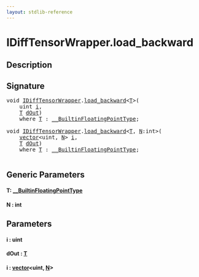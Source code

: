 ```yaml
---
layout: stdlib-reference
---
```


# IDiffTensorWrapper\.load\_backward

## Description





## Signature 

<pre>
<span class="code_keyword">void</span> <a href="index.md" class="code_type">IDiffTensorWrapper</a>.<a href="load_backward.md">load_backward</a>&lt;<a href="load_backward.md#typeparam-T" class="code_type">T</a>&gt;(
    <span class="code_keyword">uint</span> <a href="load_backward.md#decl-i" class="code_param">i</a>,
    <a href="load_backward.md#typeparam-T" class="code_type">T</a> <a href="load_backward.md#decl-dOut" class="code_param">dOut</a>)
    <span class='code_keyword'>where</span> <a href="load_backward.md#typeparam-T" class="code_type">T</a> : <a href="../0_builtinfloatingpointtype-029hm/index.md" class="code_type">__BuiltinFloatingPointType</a>;

<span class="code_keyword">void</span> <a href="index.md" class="code_type">IDiffTensorWrapper</a>.<a href="load_backward.md">load_backward</a>&lt;<a href="load_backward.md#typeparam-T" class="code_type">T</a>, <a href="load_backward.md#decl-N" class="code_var">N</a>:<span class="code_keyword">int</span>&gt;(
    <a href="../../types/vector/index.md" class="code_type">vector</a>&lt;<span class="code_keyword">uint</span>, <a href="load_backward.md#decl-N" class="code_var">N</a>&gt; <a href="load_backward.md#decl-i" class="code_param">i</a>,
    <a href="load_backward.md#typeparam-T" class="code_type">T</a> <a href="load_backward.md#decl-dOut" class="code_param">dOut</a>)
    <span class='code_keyword'>where</span> <a href="load_backward.md#typeparam-T" class="code_type">T</a> : <a href="../0_builtinfloatingpointtype-029hm/index.md" class="code_type">__BuiltinFloatingPointType</a>;

</pre>

## Generic Parameters

####  <a id="typeparam-T"></a>T: [\_\_BuiltinFloatingPointType](../0_builtinfloatingpointtype-029hm/index.md)
####  <a id="decl-N"></a>N  : int

## Parameters

####  <a id="decl-i"></a>i  : uint
####  <a id="decl-dOut"></a>dOut  : [T](load_backward.md#typeparam-T)
####  <a id="decl-i"></a>i  : [vector](../../types/vector/index.md)\<uint, [N](../../types/vector/index.md#decl-N)\>


<script>
// Fix .md links to .html when on ReadTheDocs
if (window.location.hostname.includes('readthedocs') || 
    window.location.hostname.includes('rtfd.io')) {
  document.addEventListener('DOMContentLoaded', function() {
    const links = document.querySelectorAll('a');
    links.forEach(link => {
      const href = link.getAttribute('href');
      if (href && href.includes('.md')) {
        // This regex will handle .md links with or without fragment identifiers or query parameters
        link.href = link.href.replace(/(.+)\.md(#[^?]*)?(\?.*)?$/, '$1.html$2$3');
      }
    });
  });
}
</script>
